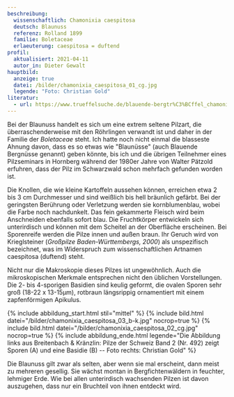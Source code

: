 ```yaml
---
beschreibung:
  wissenschaftlich: Chamonixia caespitosa
  deutsch: Blaunuss
  referenz: Rolland 1899
  familie: Boletaceae
  erlaeuterung: caespitosa = duftend
profil:
  aktualisiert: 2021-04-11
  autor_in: Dieter Gewalt
hauptbild:
  anzeige: true
  datei: /bilder/chamonixia_caespitosa_01_cg.jpg
  legende: "Foto: Christian Gold"
literatur:
  - url: https://www.trueffelsuche.de/blauende-bergtr%C3%BCffel_chamonixia-caespitosa_b.html
---
```

Bei der Blaunuss handelt es sich um eine extrem seltene Pilzart, die überraschenderweise mit den Röhrlingen verwandt ist und daher in der Familie der *Boletaceae* steht. Ich hatte noch nicht einmal die blasseste Ahnung davon, dass es so etwas wie "Blaunüsse" (auch Blauende Bergnüsse genannt) geben könnte, bis ich und die übrigen Teilnehmer eines Pilzseminars in Hornberg während der 1980er Jahre von Walter Pätzold erfuhren, dass der Pilz im Schwarzwald schon mehrfach gefunden worden ist.

Die Knollen, die wie kleine Kartoffeln aussehen können,  erreichen etwa 2 bis 3 cm Durchmesser und sind  weißlich bis hell bräunlich gefärbt. Bei der geringsten Berührung oder Verletzung werden sie kornblumenblau, wobei die Farbe noch nachdunkelt. Das fein gekammerte Fleisch wird beim Anschneiden ebenfalls sofort blau. Die Fruchtkörper entwickeln sich unterirdisch und können mit dem Scheitel an der Oberfläche erscheinen. Bei Sporenreife werden die Pilze innen und außen braun. Ihr Geruch wird von Krieglsteiner (*Großpilze Baden-Württembergs, 2000*) als unspezifisch bezeichnet, was im Widerspruch zum wissenschaftlichen Artnamen caespitosa (duftend) steht.

Nicht nur die Makroskopie dieses Pilzes ist ungewöhnlich. Auch die mikroskopischen Merkmale entsprechen nicht den üblichen Vorstellungen. Die 2- bis 4-sporigen Basidien sind keulig geformt, die ovalen Sporen sehr groß (18-22 x 13-15µm), rotbraun längsrippig ornamentiert mit einem zapfenförmigen Apikulus.

{% include abbildung_start.html stil="mittel" %}
{% include bild.html datei="/bilder/chamonixia_caespitosa_03_b-k.jpg" nocrop=true %}
{% include bild.html datei="/bilder/chamonixia_caespitosa_02_cg.jpg" nocrop=true %}
{% include abbildung_ende.html legende="Die Abbildung links aus Breitenbach & Kränzlin: Pilze der Schweiz Band 2 (Nr. 492) zeigt Sporen (A) und eine Basidie (B) -- Foto rechts: Christian Gold" %}

Die Blaunuss gilt zwar als selten, aber wenn sie mal erscheint, dann meist zu mehreren gesellig. Sie wächst montan in Bergfichtenwäldern in feuchter, lehmiger Erde. Wie bei allen unterirdisch wachsenden Pilzen ist davon auszugehen, dass nur ein Bruchteil von ihnen entdeckt wird.